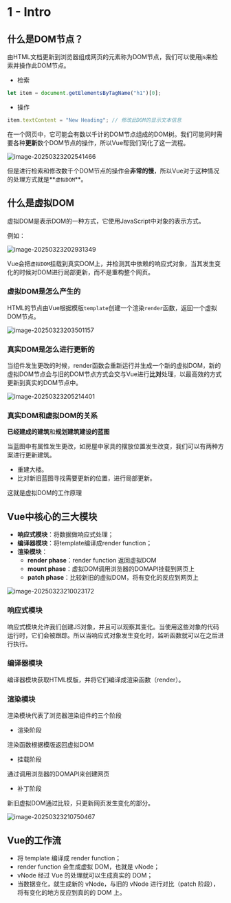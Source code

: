 # 1 - Intro

## 什么是DOM节点？

由HTML文档更新到浏览器组成网页的元素称为DOM节点，我们可以使用js来检索并操作此DOM节点。

- 检索

```js
let item = document.getElementsByTagName("h1")[0];
```

- 操作

```js
item.textContent = "New Heading"; // 修改此DOM的显示文本信息
```



在一个网页中，它可能会有数以千计的DOM节点组成的DOM树。我们可能同时需要各种**更新**数个DOM节点的操作，所以Vue帮我们简化了这一流程。

![image-20250323202541466](https://peak-1316803036.cos.ap-beijing.myqcloud.com/image-20250323202541466.png)

但是进行检索和修改数千个DOM节点的操作会**非常的慢**，所以Vue对于这种情况的处理方式就是**`虚拟DOM`**。



## 什么是虚拟DOM

虚拟DOM是表示DOM的一种方式，它使用JavaScript中对象的表示方式。 

例如：

![image-20250323202931349](https://peak-1316803036.cos.ap-beijing.myqcloud.com/image-20250323202931349.png)

Vue会把`虚拟DOM`挂载到真实DOM上，并检测其中依赖的响应式对象，当其发生变化的时候对DOM进行局部更新，而不是重构整个网页。

### 虚拟DOM是怎么产生的

HTML的节点由Vue根据模版`template`创建一个渲染`render`函数，返回一个虚拟DOM节点。

![image-20250323203501157](https://peak-1316803036.cos.ap-beijing.myqcloud.com/image-20250323203501157.png)

### 真实DOM是怎么进行更新的

当组件发生更改的时候，render函数会重新运行并生成一个新的虚拟DOM，新的虚拟DOM节点会与旧的DOM节点方式会交与Vue进行**比对**处理，以最高效的方式更新到真实的DOM节点中。 

![image-20250323205214401](https://peak-1316803036.cos.ap-beijing.myqcloud.com/image-20250323205214401.png)

### 真实DOM和虚拟DOM的关系

**已经建成的建筑**和**规划建筑建设的蓝图**

当蓝图中有属性发生更改，如房屋中家具的摆放位置发生改变，我们可以有两种方案进行更新建筑。

- 重建大楼。
- 比对新旧蓝图寻找需要更新的位置，进行局部更新。

这就是虚拟DOM的工作原理



## Vue中核心的三大模块

- **响应式模块**：将数据做响应式处理；
- **编译器模块**：将template编译成render function；
- **渲染模块**：
  - **render phase**：render function 返回虚拟DOM
  - **mount phase**：虚拟DOM调用浏览器的DOMAPI挂载到网页上
  - **patch phase**：比较新旧的虚拟DOM，将有变化的反应到网页上

![image-20250323210023172](https://peak-1316803036.cos.ap-beijing.myqcloud.com/image-20250323210023172.png)

### 响应式模块

响应式模块允许我们创建JS对象，并且可以观察其变化。当使用这些对象的代码运行时，它们会被跟踪。所以当响应式对象发生变化时，监听函数就可以在之后进行执行。



### 编译器模块

编译器模块获取HTML模版，并将它们编译成渲染函数（render）。



### 渲染模块 

渲染模块代表了浏览器渲染组件的三个阶段

- 渲染阶段

渲染函数根据模版返回虚拟DOM

- 挂载阶段

通过调用浏览器的DOMAPI来创建网页

- 补丁阶段

新旧虚拟DOM通过比较，只更新网页发生变化的部分。

![image-20250323210750467](https://peak-1316803036.cos.ap-beijing.myqcloud.com/image-20250323210750467.png)



## Vue的工作流

- 将 template 编译成 render function；
- render function 会生成虚拟 DOM，也就是 vNode；
- vNode 经过 Vue 的处理就可以生成真实的 DOM；
- 当数据变化，就生成新的 vNode，与旧的 vNode 进行对比（patch 阶段），将有变化的地方反应到真的的 DOM 上。
